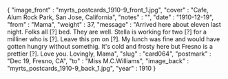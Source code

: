 {
  "image_front" : "myrts_postcards_1910-9_front_1.jpg",
  "cover" : "Cafe, Alum Rock Park, San Jose, California",
  "notes" : "",
  "date" : "1910-12-19",
  "from" : "Mama",
  "weight" : 37,
  "message" : "Arrived here about eleven last night. Folks all [?] bed. They are well. Stella is working for two [?] for a milliner who is [?]. Leave this pm on [?]. My lunch was fine and would have gotten hungry without somethig. It's cold and frosty here but Fresno is a prettier [?]. Love you. Lovingly, Mama",
  "slug" : "card064",
  "postmark" : "Dec 19, Fresno, CA",
  "to" : "Miss M.C.Williams",
  "image_back" : "myrts_postcards_1910-9_back_1.jpg",
  "year" : 1910
}
